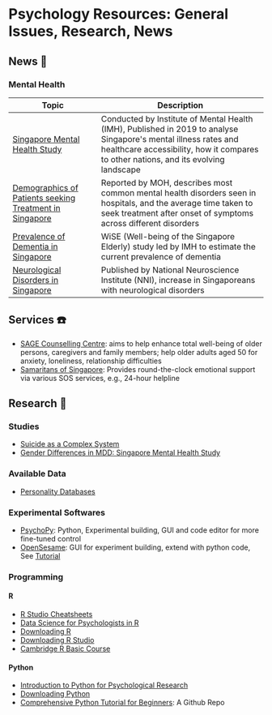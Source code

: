 # Psychology Resources: General Issues, Research, News


## News :newspaper:

### Mental Health


| Topic | Description |
|----------------|---------------|
| [Singapore Mental Health Study](https://www.valuechampion.sg/what-state-mental-health-singapore) | Conducted by Institute of Mental Health (IMH), Published in 2019 to analyse Singapore's mental illness rates and healthcare accessibility, how it compares to other nations, and its evolving landscape |
| [Demographics of Patients seeking Treatment in Singapore](https://www.moh.gov.sg/news-highlights/details/what-are-the-demographics-of-patients-receiving-psychiatric-treatment-and-mental-health-support) | Reported by MOH, describes most common mental health disorders seen in hospitals, and the average time taken to seek treatment after onset of symptoms across different disorders |
| [Prevalence of Dementia in Singapore](https://pubmed.ncbi.nlm.nih.gov/25672767/) | WiSE (Well-being of the Singapore Elderly) study led by IMH to estimate the current prevalence of dementia |
| [Neurological Disorders in Singapore](https://www.nni.com.sg/news/patient-care/22-increase-in-singaporeans-afflicted-with-neurological-conditions) | Published by National Neuroscience Institute (NNI), increase in Singaporeans with neurological disorders |

## Services :telephone:

- [SAGE Counselling Centre](https://www.sagecc.org.sg/): aims to help enhance total well-being of older persons, caregivers and family members; help older adults aged 50 for anxiety, loneliness, relationship difficulties
- [Samaritans of Singapore](https://www.sos.org.sg/?gclid=Cj0KCQjwnqH7BRDdARIsACTSAdtoFTFDLN_7XFC8NXJZJ7KgmrBbaoJDQh9HS01rZigeWyIhsQiAvIUaApSzEALw_wcB): Provides round-the-clock emotional support via various SOS services, e.g., 24-hour helpline

## Research :mag_right:

### Studies

- [Suicide as a Complex System](https://www.researchgate.net/publication/343851656_A_network_perspective_on_suicidal_behavior_understanding_suicidality_as_a_complex_system)
- [Gender Differences in MDD: Singapore Mental Health Study](http://www.smj.org.sg/sites/default/files/SMJ-58-649.pdf)

### Available Data

- [Personality Databases](https://openpsychometrics.org/_rawdata/)

### Experimental Softwares

- [PsychoPy](http://www.psychopy.org/): Python, Experimental building, GUI and code editor for more fine-tuned control
- [OpenSesame](http://osdoc.cogsci.nl): GUI for experiment building, extend with python code, See [Tutorial](https://osdoc.cogsci.nl/3.1/tutorials/beginner/)

### Programming

#### R

- [R Studio Cheatsheets](https://rstudio.com/resources/cheatsheets/)
- [Data Science for Psychologists in R](https://bookdown.org/hneth/ds4psy/)
- [Downloading R](https://cran.r-project.org/bin/windows/base/)
- [Downloading R Studio](https://rstudio.com/products/rstudio/download/)
- [Cambridge R Basic Course](https://github.com/cambiotraining/r-intro)

#### Python

- [Introduction to Python for Psychological Research](https://www.apa.org/science/about/psa/2019/07/python-research)
- [Downloading Python](https://www.python.org/downloads/)
- [Comprehensive Python Tutorial for Beginners](https://github.com/Akuli/python-tutorial): A Github Repo
